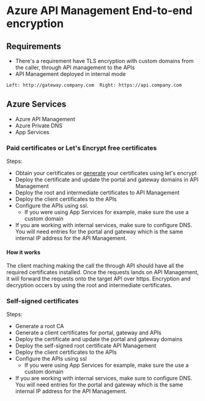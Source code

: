 # Azure API Management End-to-end encryption

## Requirements

- There's a requirement have TLS encryption with custom domains from the caller, through API management to the APIs
- API Management deployed in internal mode

```bash
Left: http://gateway.company.com  Right: https://api.company.com
```

## Azure Services

- Azure API Management
- Azure Private DNS
- App Services

### Paid certificates or Let's Encrypt free certificates

Steps:

- Obtain your certificates or [generate](https://medium.com/@akitikkx/generate-a-free-ssl-certificate-with-lets-encrypt-and-certbot-53eb71c56788) your certificates using let's encrypt
- Deploy the certificate and update the portal and gateway domains in API Management
- Deploy the root and intermediate certificates to API Management
- Deploy the client certificates to the APIs
- Configure the APIs using ssl.
  - If you were using App Services for example, make sure the use a custom domain
- If you are working with internal services, make sure to configure DNS. You will need entries for the portal and gateway which is the same internal IP address for the API Management.

#### How it works

The client maching making the call the through API should have all the required certificates installed. Once the requests lands on API Management, it will forward the requests onto the target API over https. Encryption and decryption occers by using the root and intermediate certificates.

### Self-signed certificates

Steps:

- Generate a root CA
- Generate a client certificates for portal, gateway and APIs
- Deploy the certificate and update the portal and gateway domains
- Deploy the self-signed root certificate API Management
- Deploy the client certificates to the APIs
- Configure the APIs using ssl
  - If you were using App Services for example, make sure the use a custom domain
- If you are working with internal services, make sure to configure DNS. You will need entries for the portal and gateway which is the same internal IP address for the API Management.
